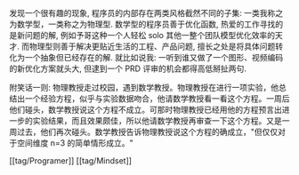 发现一个很有趣的现象, 程序员的内部存在两类风格截然不同的子集: 一类我称之为数学型，一类称之为物理型. 数学型的程序员善于优化函数, 热爱的工作寻找的是新问题的解, 例如予哥这种一个人轻松 solo 其他一整个团队模型优化效率的天才. 而物理型则善于解决更贴近生活的工程、产品问题, 擅长之处是将具体问题转化为一个抽象但已经存在的解. 就比如说我: 一听到谁又做了一个图形、视频编码的新优化方案就头大, 但逮到一个 PRD 评审的机会都得高低掰扯两句.

附笑话一则:
物理教授走过校园，遇到数学教授。物理教授在进行一项实验，他总结出一个经验方程，似乎与实验数据吻合，他请数学教授看一看这个方程。一周后他们碰头，数学教授说这个方程不成立。可那时物理教授已经用他的方程预言出进一步的实验结果，而且效果颇佳，所以他请数学教授再审查一下这个方程。又是一周过去，他们再次碰头。数学教授告诉物理教授说这个方程的确成立，"但仅仅对于空间维度 n=3 的简单情形成立。" 

[[tag/Programer]] [[tag/Mindset]]